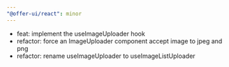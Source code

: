 ```yaml
---
"@offer-ui/react": minor
---
```


- feat: implement the useImageUploader hook
- refactor: force an ImageUploader component accept image to jpeg and png
- refactor: rename useImageUploader to useImageListUploader

